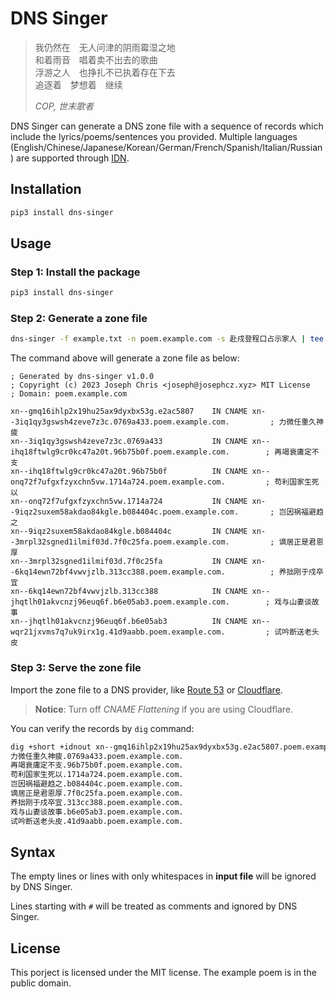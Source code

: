 # DNS Singer

 > 我仍然在　无人问津的阴雨霉湿之地<br>
 > 和着雨音　唱着卖不出去的歌曲<br>
 > 浮游之人　也挣扎不已执着存在下去<br>
 > 追逐着　梦想着　继续
 >
 > _COP, 世末歌者_

DNS Singer can generate a DNS zone file with a sequence of records which include the lyrics/poems/sentences you provided. Multiple languages (English/Chinese/Japanese/Korean/German/French/Spanish/Italian/Russian) are supported through [IDN](https://en.wikipedia.org/wiki/Internationalized_domain_name).
## Installation

```bash
pip3 install dns-singer
```

## Usage
### Step 1: Install the package

```bash
pip3 install dns-singer
```

### Step 2: Generate a zone file
```bash
dns-singer -f example.txt -n poem.example.com -s 赴戍登程口占示家人 | tee poem.example.com.zone
```

The command above will generate a zone file as below:

```zone
; Generated by dns-singer v1.0.0
; Copyright (c) 2023 Joseph Chris <joseph@josephcz.xyz> MIT License
; Domain: poem.example.com

xn--gmq16ihlp2x19hu25ax9dyxbx53g.e2ac5807    IN CNAME xn--3iq1qy3gswsh4zeve7z3c.0769a433.poem.example.com.         ; 力微任重久神疲
xn--3iq1qy3gswsh4zeve7z3c.0769a433           IN CNAME xn--ihq18ftwlg9cr0kc47a20t.96b75b0f.poem.example.com.        ; 再竭衰庸定不支
xn--ihq18ftwlg9cr0kc47a20t.96b75b0f          IN CNAME xn--onq72f7ufgxfzyxchn5vw.1714a724.poem.example.com.         ; 苟利国家生死以
xn--onq72f7ufgxfzyxchn5vw.1714a724           IN CNAME xn--9iqz2suxem58akdao84kgle.b084404c.poem.example.com.       ; 岂因祸福避趋之
xn--9iqz2suxem58akdao84kgle.b084404c         IN CNAME xn--3mrpl32sgned1ilmif03d.7f0c25fa.poem.example.com.         ; 谪居正是君恩厚
xn--3mrpl32sgned1ilmif03d.7f0c25fa           IN CNAME xn--6kq14ewn72bf4vwvjzlb.313cc388.poem.example.com.          ; 养拙刚于戍卒宜
xn--6kq14ewn72bf4vwvjzlb.313cc388            IN CNAME xn--jhqtlh01akvcnzj96euq6f.b6e05ab3.poem.example.com.        ; 戏与山妻谈故事
xn--jhqtlh01akvcnzj96euq6f.b6e05ab3          IN CNAME xn--wqr21jxvms7q7uk9irx1g.41d9aabb.poem.example.com.         ; 试吟断送老头皮
```

### Step 3: Serve the zone file

Import the zone file to a DNS provider, like [Route 53](https://aws.amazon.com/route53/) or [Cloudflare](https://www.cloudflare.com/).

 > **Notice**: Turn off _CNAME Flattening_ if you are using Cloudflare.

You can verify the records by `dig` command:

```bash
dig +short +idnout xn--gmq16ihlp2x19hu25ax9dyxbx53g.e2ac5807.poem.example.com
力微任重久神疲.0769a433.poem.example.com.
再竭衰庸定不支.96b75b0f.poem.example.com.
苟利国家生死以.1714a724.poem.example.com.
岂因祸福避趋之.b084404c.poem.example.com.
谪居正是君恩厚.7f0c25fa.poem.example.com.
养拙刚于戍卒宜.313cc388.poem.example.com.
戏与山妻谈故事.b6e05ab3.poem.example.com.
试吟断送老头皮.41d9aabb.poem.example.com.
```

## Syntax
The empty lines or lines with only whitespaces in **input file** will be ignored by DNS Singer.

Lines starting with `#` will be treated as comments and ignored by DNS Singer.

## License
This porject is licensed under the MIT license. The example poem is in the public domain.
